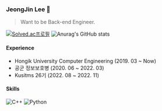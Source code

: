 ### JeongJin Lee 🎈

> 
> Want to be Back-end Engineer.

[![Solved.ac프로필](http://mazassumnida.wtf/api/generate_badge?boj=sso07012)](https://solved.ac/sso07012) ![Anurag's GitHub stats](https://github-readme-stats.vercel.app/api?username=dl-00-e8&hide=stars,issues&show_icons=true&theme=radical)

#### Experience
* Hongik University Computer Engineering (2019. 03 ~ Now)
* 공군 정보보호병 (2020. 06 ~ 2022. 03)
* Kusitms 26기 (2022. 08 ~ 2022. 11)

#### Skills
<img alt = "C++" src="https://img.shields.io/badge/C++-00599C?style=flat-square&logo=c%2B%2B&logoColor=white"/> <img alt = "Python" src="https://img.shields.io/badge/Python-3776AB?style=flat-square&logo=Python&logoColor=white"/> 
<!-- <img alt = "Node.js" src="https://img.shields.io/badge/Node.js-339933?style=flat-square&logo=Node.js&logoColor=white"/> -->


<!--
**dl-00-e8/dl-00-e8** is a ✨ _special_ ✨ repository because its `README.md` (this file) appears on your GitHub profile.

Here are some ideas to get you started:

- 🔭 I’m currently working on ...
- 🌱 I’m currently learning ...
- 👯 I’m looking to collaborate on ...
- 🤔 I’m looking for help with ...
- 💬 Ask me about ...
- 📫 How to reach me: ...
- 😄 Pronouns: ...
- ⚡ Fun fact: ...
-->
